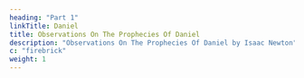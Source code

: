 ```yaml
---
heading: "Part 1"
linkTitle: Daniel
title: Observations On The Prophecies Of Daniel
description: "Observations On The Prophecies Of Daniel by Isaac Newton"
c: "firebrick"
weight: 1
---
```


